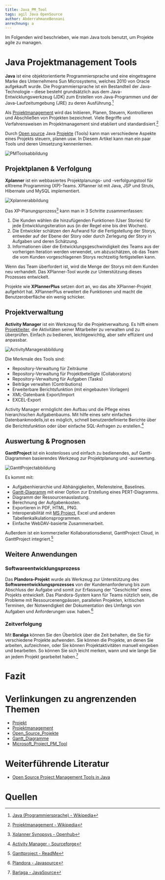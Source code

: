 ```yaml
---
title: Java_PM_Tool
tags: agil Java OpenSource
author: AbderrahmaneBennani
anrechnung: a
---
```


Im Folgenden wird beschrieben, wie man Java tools benutzt, um Projekte agile zu managen.
# Java Projektmanagement Tools

**Java** ist eine objektorientierte Programmiersprache und eine eingetragene Marke des Unternehmens
Sun Microsystems, welches 2010 von
Oracle aufgekauft wurde. Die Programmiersprache ist ein Bestandteil der 
Java-Technologie – diese besteht grundsätzlich aus dem Java-Entwicklungswerkzeug
(JDK) zum Erstellen von Java-Programmen und der
Java-Laufzeitumgebung (JRE) zu deren Ausführung.[^1]

Als [Projektmanagement](Projektmanagement.md) wird das Initiieren, Planen, Steuern, Kontrollieren und Abschließen von Projekten bezeichnet.
Viele Begriffe und Verfahrensweisen im Projektmanagement sind etabliert und standardisiert.[^2]

Durch [Open source](Open_Source_Projekte.md) Java [Projekte](Projekt.md) (Tools) kann man verschiedene Aspekte eines Projekts steuern, planen usw. In Diesem Artikel kann man ein paar Tools und deren Umsetzung kennenlernen.

![PMToolsabbildung](Java_PM_Tool/PMTools.png)

## Projektplanen & Verfolgung

**Xplanner**  ist ein webbasiertes Projektplanungs- und -verfolgungstool für eXtreme Programming (XP)-Teams. XPlanner ist mit Java, JSP und Struts, Hibernate und MySQL implementiert.

![Xplannerabbildung](Java_PM_Tool/Xplanner.jpg)

Das XP-Planungsprozess[^3] kann man in 3 Schritte zusammenfassen:

1.	Die Kunden wählen die hinzufügenden Funktionen (User Stories) für jede Entwicklungsiteration aus (in der Regel eine bis drei Wochen).
2.	Die Entwickler schätzen den Aufwand für die Fertigstellung der Storys, entweder auf der Ebene der Story oder durch Zerlegung der Story in Aufgaben und deren Schätzung.
3.	Informationen über die Entwicklungsgeschwindigkeit des Teams aus der vorherigen Iteration werden verwendet, um abzuschätzen, ob das Team die vom Kunden vorgeschlagenen Storys rechtzeitig fertigstellen kann.

Wenn das Team überfordert ist, wird die Menge der Storys mit dem Kunden neu verhandelt. Das XPlanner-Tool wurde zur Unterstützung dieses Prozesses entwickelt.

Projekte wie **XPlannerPlus** setzen dort an, wo das alte XPlanner-Projekt aufgehört hat. XPlannerPlus erweitert die Funktionen und macht die Benutzeroberfläche ein wenig schicker.

## Projektverwaltung

**Activity Manager** ist ein Werkzeug für die Projektverwaltung. Es hilft einem [Projektleiter](Projektleiter.md), die Aktivitäten seiner Mitarbeiter zu verwalten und zu überprüfen. Einfach zu bedienen, leichtgewichtig, aber sehr effizient und anpassbar.

![ActivityManagerabbildung](Java_PM_Tool/ActivityManager.png)

Die Merkmale des Tools sind:

* Repository-Verwaltung für Zeiträume
* Repository-Verwaltung für Projektbeteiligte (Collaborators)
* Repository-Verwaltung für Aufgaben (Tasks)
* Beiträge verwalten (Contributions)
* Erweiterbare Berichtsfunktion (mit eingebauten Vorlagen)
* XML-Datenbank Export/Import
* EXCEL-Export

Activity Manager ermöglicht den Aufbau und die Pflege eines hierarchischen Aufgabenbaums. Mit hilfe eines sehr einfaches Datenbankmodells,ist es möglich, schnell benutzerdefinierte Berichte über die Berichtsfunktion oder über einfache SQL-Anfragen zu erstellen.[^4]
## Auswertung & Prognosen
**GanttProject** ist ein kostenloses und einfach zu bedienendes, auf Gantt-Diagrammen basierendes Werkzeug zur Projektplanung und -auswertung.

![GanttProjectabbildung](Java_PM_Tool/GanttProject.jpg)

Es kommt mit:

* Aufgabenhierarchie und Abhängigkeiten, Meilensteine, Baselines.
* [Gantt-Diagramm](Gantt_Diagramme.md) mit einer Option zur Erstellung eines PERT-Diagramms.
* Diagramm der Ressourcenauslastung.
* Berechnung der Aufgabenkosten.
* Exportieren in PDF, HTML, PNG.
* Interoperabilität mit [MS Project](Microsoft_Project_PM_Tool.md), Excel und anderen Tabellenkalkulationsprogrammen.
* Einfache WebDAV-basierte Zusammenarbeit.

Außerdem ist ein kommerzieller Kollaborationsdienst, GanttProject Cloud, in GanttProject integriert.[^5]

## Weitere Anwendungen
### Softwareentwicklungsprozess
Das **Plandora-Projekt** wurde als Werkzeug zur Unterstützung des **Softwareentwicklungsprozesses** von der Kundenanforderung bis zum Abschluss der Aufgabe und somit zur Erfassung der "Geschichte" eines Projekts entwickelt. Das Plandora-System kann für Teams nützlich sein, die Probleme mit Ressourcenengpässen, parallelen Projekten, kritischen Terminen, der Notwendigkeit der Dokumentation des Umfangs von Aufgaben und Anforderungen usw. haben.[^6]
### Zeitverfolgung
Mit **Baralga** können Sie den Überblick über die Zeit behalten, die Sie für verschiedene Projekte aufwenden. Sie können die Projekte, an denen Sie arbeiten, aufzeichnen, oder Sie können Projektaktivitäten manuell eingeben und bearbeiten. So können Sie sich leicht merken, wann und wie lange Sie an jedem Projekt gearbeitet haben.[^7]

# Fazit


# Verlinkungen zu angrenzenden Themen
* [Projekt](Projekt.md)
* [Projektmanagement](Projektmanagement.md)
* [Open_Source_Projekte](Open_Source_Projekte.md)
* [Gantt_Diagramme](Gantt_Diagramme.md)
* [Microsoft_Project_PM_Tool](Microsoft_Project_PM_Tool.md)

# Weiterführende Literatur

* [Open Source Project Management Tools in Java](https://java-source.net/open-source/project-management)

# Quellen

[^1]: [Java (Programmiersprache) - Wikipedia](https://de.wikipedia.org/wiki/Java_(Programmiersprache))
[^2]: [Projektmanagement - Wikipedia](https://de.wikipedia.org/wiki/Projektmanagement)
[^3]: [Xplanner Synopsys - Openhub](https://www.openhub.net/p/xplanner)
[^4]: [Activity Manager - Sourceforge](http://activitymanager.sourceforge.net/overview.html)
[^5]: [Ganttproject - ReadMe](https://github.com/bardsoftware/ganttproject/blob/5fdedc22d8a6dbed68820d433e1cc51b0e77b2f4/README)
[^6]: [Plandora - Javasource](https://java-source.net/open-source/project-management/plandora)
[^7]: [Barlaga - JavaSource](https://java-source.net/open-source/project-management/baralga)
